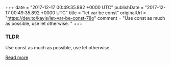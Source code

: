 +++
date = "2017-12-17 00:49:35.892 +0000 UTC"
publishDate = "2017-12-17 00:49:35.892 +0000 UTC"
title = "let var be const"
originalUrl = "https://dev.to/kayis/let-var-be-const-78o"
comment = "Use const as much as possible, use let otherwise. "
+++

### TLDR

Use const as much as possible, use let otherwise. 

[Read more](https://dev.to/kayis/let-var-be-const-78o)
